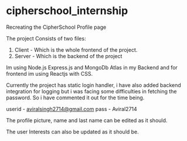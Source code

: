# cipherschool_internship
Recreating the CipherSchool Profile page

The project Consists of two files:
1. Client - Which is the whole frontend of the project.
2. Server - Which is the backend of the project

Im using Node.js Express.js and MongoDb Atlas in my Backend
and for frontend im using Reactjs with CSS.

Currently the project has static login handler, i have also added backend integration for logging but i was facing some difficulties in fetching the password. So i have commented it out for the time being.

userid - aviralsingh2714@gmail.com
pass - Aviral2714

The profile picture, name and last name can be edited as it should.

The user Interests can also be updated as it should be.

